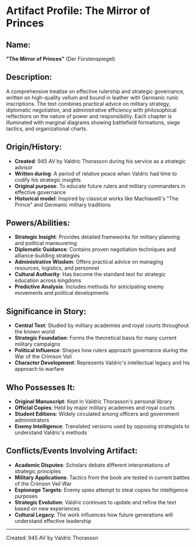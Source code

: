 # Artifact Profile: The Mirror of Princes

## Name:
**"The Mirror of Princes"** (Der Fürstenspiegel)

## Description:
A comprehensive treatise on effective rulership and strategic governance, written on high-quality vellum and bound in leather with Germanic runic inscriptions. The text combines practical advice on military strategy, diplomatic negotiation, and administrative efficiency with philosophical reflections on the nature of power and responsibility. Each chapter is illuminated with marginal diagrams showing battlefield formations, siege tactics, and organizational charts.

## Origin/History:
- **Created**: 945 AV by Valdric Thorasson during his service as a strategic advisor
- **Written during**: A period of relative peace when Valdric had time to codify his strategic insights
- **Original purpose**: To educate future rulers and military commanders in effective governance
- **Historical model**: Inspired by classical works like Machiavelli's "The Prince" and Germanic military traditions

## Powers/Abilities:
- **Strategic Insight**: Provides detailed frameworks for military planning and political maneuvering
- **Diplomatic Guidance**: Contains proven negotiation techniques and alliance-building strategies
- **Administrative Wisdom**: Offers practical advice on managing resources, logistics, and personnel
- **Cultural Authority**: Has become the standard text for strategic education across kingdoms
- **Predictive Analysis**: Includes methods for anticipating enemy movements and political developments

## Significance in Story:
- **Central Text**: Studied by military academies and royal courts throughout the known world
- **Strategic Foundation**: Forms the theoretical basis for many current military campaigns
- **Political Influence**: Shapes how rulers approach governance during the War of the Crimson Veil
- **Character Development**: Represents Valdric's intellectual legacy and his approach to warfare

## Who Possesses It:
- **Original Manuscript**: Kept in Valdric Thorasson's personal library
- **Official Copies**: Held by major military academies and royal courts
- **Student Editions**: Widely circulated among officers and government administrators
- **Enemy Intelligence**: Translated versions used by opposing strategists to understand Valdric's methods

## Conflicts/Events Involving Artifact:
- **Academic Disputes**: Scholars debate different interpretations of strategic principles
- **Military Applications**: Tactics from the book are tested in current battles of the Crimson Veil War
- **Espionage Targets**: Enemy spies attempt to steal copies for intelligence purposes
- **Strategic Evolution**: Valdric continues to update and refine the text based on new experiences
- **Cultural Legacy**: The work influences how future generations will understand effective leadership

---
Created: 945 AV by Valdric Thorasson
